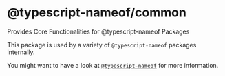 # @typescript-nameof/common
Provides Core Functionalities for @typescript-nameof Packages

This package is used by a variety of `@typescript-nameof` packages internally.

You might want to have a look at [`@typescript-nameof`](https://github.com/typescript-nameof/nameof) for more information.
